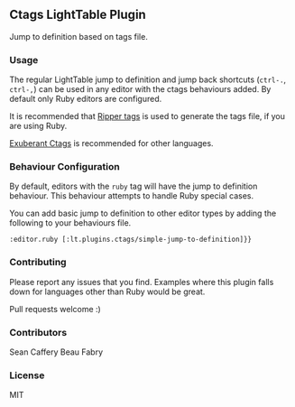 ## Ctags LightTable Plugin

Jump to definition based on tags file.

### Usage

The regular LightTable jump to definition and jump back
shortcuts (`ctrl-.`, `ctrl-,`) can be used in any editor with
the ctags behaviours added. By default only Ruby editors are configured.

It is recommended that [Ripper tags](https://github.com/tmm1/ripper-tags)
is used to generate the tags file, if you are using Ruby.

[Exuberant Ctags](http://ctags.sourceforge.net/) is recommended
for other languages.

### Behaviour Configuration

By default, editors with the `ruby` tag will have the jump to
definition behaviour. This behaviour attempts to handle Ruby
special cases.

You can add basic jump to definition to other editor types by
adding the following to your behaviours file.

```
:editor.ruby [:lt.plugins.ctags/simple-jump-to-definition]}}
```

### Contributing

Please report any issues that you find. Examples where this
plugin falls down for languages other than Ruby would be great.

Pull requests welcome :)

### Contributors
Sean Caffery
Beau Fabry

### License
MIT
